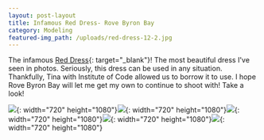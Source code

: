 ```yaml
---
layout: post-layout
title: Infamous Red Dress- Rove Byron Bay
category: Modeling
featured-img_path: /uploads/red-dress-12-2.jpg
---
```


The infamous [Red Dress](https://www.rovedesigns.com/products/sevilla-dress){: target="_blank"}\! The most beautiful dress I've seen in photos. Seriously, this dress can be used in any situation. Thankfully, Tina with Institute of Code allowed us to borrow it to use. I hope Rove Byron Bay will let me get my own to continue to shoot with\! Take a look\!&nbsp;

![](/uploads/red-dress-15.jpg){: width="720" height="1080"}![](/uploads/red-dress-3.jpg){: width="720" height="1080"}![](/uploads/red-dress-13.jpg){: width="720" height="1080"}![](/uploads/red-dress-14.jpg){: width="720" height="1080"}![](/uploads/red-dress-7.jpg){: width="720" height="1080"}